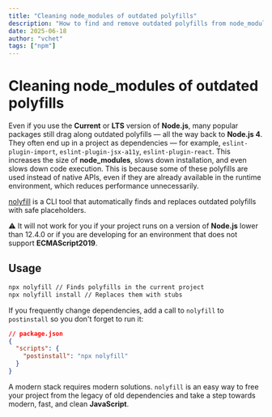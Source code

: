 ```yaml
---
title: "Cleaning node_modules of outdated polyfills"
description: "How to find and remove outdated polyfills from node_modules using nolyfill to speed up the installation, build, and launch of a JavaScript project."
date: 2025-06-18
author: "vchet"
tags: ["npm"]
---
```


# Cleaning node_modules of outdated polyfills

Even if you use the **Current** or **LTS** version of **Node.js**, many popular packages still drag along outdated polyfills — all the way back to **Node.js 4**. They often end up in a project as dependencies — for example, `eslint-plugin-import`, `eslint-plugin-jsx-a11y`, `eslint-plugin-react`. This increases the size of **node_modules**, slows down installation, and even slows down code execution. This is because some of these polyfills are used instead of native APIs, even if they are already available in the runtime environment, which reduces performance unnecessarily.

[nolyfill](https://www.npmjs.com/package/nolyfill) is a CLI tool that automatically finds and replaces outdated polyfills with safe placeholders.

⚠️ It will not work for you if your project runs on a version of **Node.js** lower than 12.4.0 or if you are developing for an environment that does not support **ECMAScript2019**.

## Usage

```bash
npx nolyfill // Finds polyfills in the current project
npx nolyfill install // Replaces them with stubs
```

If you frequently change dependencies, add a call to `nolyfill` to `postinstall` so you don't forget to run it:

```json
// package.json
{
  "scripts": {
    "postinstall": "npx nolyfill"
  }
}
```

A modern stack requires modern solutions. `nolyfill` is an easy way to free your project from the legacy of old dependencies and take a step towards modern, fast, and clean **JavaScript**.
